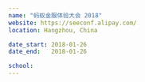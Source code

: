 ```yaml
---
name: "蚂蚁金服体验大会 2018"
website: https://seeconf.alipay.com/
location: Hangzhou, China

date_start: 2018-01-26
date_end:   2018-01-26

school: 
---
```

